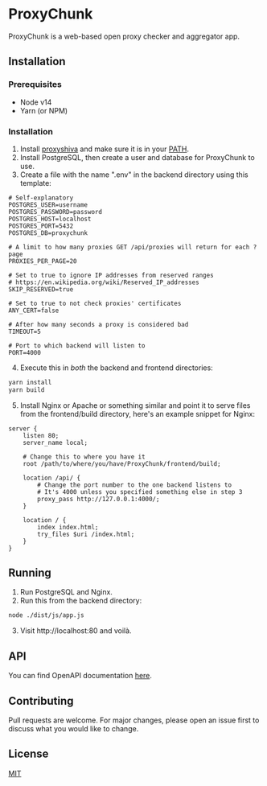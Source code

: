 # ProxyChunk

ProxyChunk is a web-based open proxy checker and aggregator app.

## Installation

### Prerequisites

-   Node v14
-   Yarn (or NPM)

### Installation

1. Install [proxyshiva](https://github.com/octoman90/proxyshiva) and make sure it is in your [PATH](<https://en.wikipedia.org/wiki/PATH_(variable)>).
2. Install PostgreSQL, then create a user and database for ProxyChunk to use.
3. Create a file with the name ".env" in the backend directory using this template:

```
# Self-explanatory
POSTGRES_USER=username
POSTGRES_PASSWORD=password
POSTGRES_HOST=localhost
POSTGRES_PORT=5432
POSTGRES_DB=proxychunk

# A limit to how many proxies GET /api/proxies will return for each ?page
PROXIES_PER_PAGE=20

# Set to true to ignore IP addresses from reserved ranges
# https://en.wikipedia.org/wiki/Reserved_IP_addresses
SKIP_RESERVED=true

# Set to true to not check proxies' certificates
ANY_CERT=false

# After how many seconds a proxy is considered bad
TIMEOUT=5

# Port to which backend will listen to
PORT=4000
```

4. Execute this in _both_ the backend and frontend directories:

```bash
yarn install
yarn build
```

5. Install Nginx or Apache or something similar and point it to serve files from the frontend/build directory, here's an example snippet for Nginx:

```
server {
	listen 80;
	server_name local;

	# Change this to where you have it
	root /path/to/where/you/have/ProxyChunk/frontend/build;

	location /api/ {
		# Change the port number to the one backend listens to
		# It's 4000 unless you specified something else in step 3
		proxy_pass http://127.0.0.1:4000/;
	}

	location / {
		index index.html;
		try_files $uri /index.html;
	}
}
```

## Running

1. Run PostgreSQL and Nginx.
2. Run this from the backend directory:

```bash
node ./dist/js/app.js
```

3. Visit http://localhost:80 and voilà.

## API

You can find OpenAPI documentation [here](https://gitlab.com/man90/proxychunk/-/blob/master/backend/doc/api/openapi.json).

## Contributing

Pull requests are welcome. For major changes, please open an issue first to discuss what you would like to change.

## License

[MIT](LICENSE)
